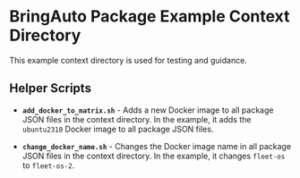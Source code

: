 # BringAuto Package Example Context Directory

This example context directory is used for testing and guidance.

## Helper Scripts

- **`add_docker_to_matrix.sh`** - Adds a new Docker image to all package JSON files in the context directory. In the example, it adds the `ubuntu2310` Docker image to all package JSON files.

- **`change_docker_name.sh`** - Changes the Docker image name in all package JSON files in the context directory. In the example, it changes `fleet-os` to `fleet-os-2`.
